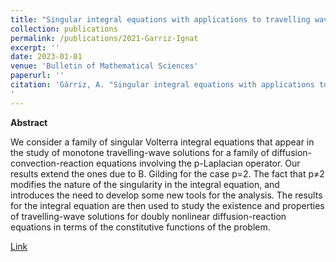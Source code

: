 ```yaml
---
title: "Singular integral equations with applications to travelling waves for doubly nonlinear diffusion"
collection: publications
permalink: /publications/2021-Garriz-Ignat
excerpt: ''
date: 2023-01-01
venue: 'Bulletin of Mathematical Sciences'
paperurl: ''
citation: 'Gárriz, A. "Singular integral equations with applications to travelling waves for doubly nonlinear diffusion." Preprint. Available at arXiv
'
---
```

**Abstract**

We consider a family of singular Volterra integral equations that appear in the study of monotone travelling-wave solutions for a family of diffusion-convection-reaction equations involving the p-Laplacian operator. Our results extend the ones due to B. Gilding for the case p=2. The fact that p≠2 modifies the nature of the singularity in the integral equation, and introduces the need to develop some new tools for the analysis. The results for the integral equation are then used to study the existence and properties of travelling-wave solutions for doubly nonlinear diffusion-reaction equations in terms of the constitutive functions of the problem. 

[Link](https://arxiv.org/abs/2001.11109)

